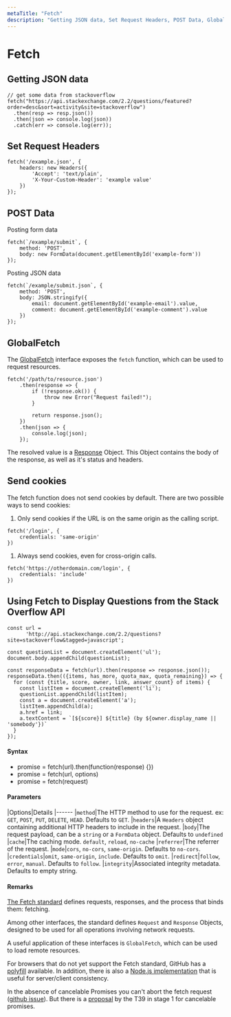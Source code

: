```yaml
---
metaTitle: "Fetch"
description: "Getting JSON data, Set Request Headers, POST Data, GlobalFetch, Send cookies, Using Fetch to Display Questions from the Stack Overflow API"
---
```


# Fetch



## Getting JSON data


```
// get some data from stackoverflow
fetch("https://api.stackexchange.com/2.2/questions/featured?order=desc&sort=activity&site=stackoverflow")
  .then(resp => resp.json())
  .then(json => console.log(json))
  .catch(err => console.log(err));

```



## Set Request Headers


```
fetch('/example.json', {
    headers: new Headers({
        'Accept': 'text/plain',
        'X-Your-Custom-Header': 'example value'
    })
});

```



## POST Data


Posting form data

```
fetch(`/example/submit`, {
    method: 'POST',
    body: new FormData(document.getElementById('example-form'))
});

```

Posting JSON data

```
fetch(`/example/submit.json`, {
    method: 'POST',
    body: JSON.stringify({
        email: document.getElementById('example-email').value,
        comment: document.getElementById('example-comment').value
    })
});

```



## GlobalFetch


The [GlobalFetch](https://fetch.spec.whatwg.org/#globalfetch) interface exposes the `fetch` function, which can be used to request resources.

```
fetch('/path/to/resource.json')
    .then(response => {
        if (!response.ok()) {
            throw new Error("Request failed!");
        }
            
        return response.json();
    })
    .then(json => { 
        console.log(json);
    }); 

```

The resolved value is a [Response](https://fetch.spec.whatwg.org/#response-class) Object. This Object contains the body of the response, as well as it's status and headers.



## Send cookies


The fetch function does not send cookies by default. There are two possible ways to send cookies:

1. Only send cookies if the URL is on the same origin as the calling script.

```
fetch('/login', {
    credentials: 'same-origin'
})

```

1. Always send cookies, even for cross-origin calls.

```
fetch('https://otherdomain.com/login', {
    credentials: 'include'
})

```



## Using Fetch to Display Questions from the Stack Overflow API


```
const url =
      'http://api.stackexchange.com/2.2/questions?site=stackoverflow&tagged=javascript';

const questionList = document.createElement('ul');
document.body.appendChild(questionList);

const responseData = fetch(url).then(response => response.json());
responseData.then(({items, has_more, quota_max, quota_remaining}) => {
  for (const {title, score, owner, link, answer_count} of items) {
    const listItem = document.createElement('li');
    questionList.appendChild(listItem);
    const a = document.createElement('a');
    listItem.appendChild(a);
    a.href = link;
    a.textContent = `[${score}] ${title} (by ${owner.display_name || 'somebody'})`
  }
});

```



#### Syntax


- promise = fetch(url).then(function(response) {})
- promise = fetch(url, options)
- promise = fetch(request)



#### Parameters


|Options|Details
|------
|`method`|The HTTP method to use for the request. ex: `GET`, `POST`, `PUT`, `DELETE`, `HEAD`. Defaults to `GET`.
|`headers`|A `Headers` object containing additional HTTP headers to include in the request.
|`body`|The request payload, can be a `string` or a `FormData` object. Defaults to `undefined`
|`cache`|The caching mode. `default`, `reload`, `no-cache`
|`referrer`|The referrer of the request.
|`mode`|`cors`, `no-cors`, `same-origin`. Defaults to `no-cors`.
|`credentials`|`omit`, `same-origin`, `include`. Defaults to `omit`.
|`redirect`|`follow`, `error`, `manual`. Defaults to `follow`.
|`integrity`|Associated integrity metadata. Defaults to empty string.



#### Remarks


[The Fetch standard](https://fetch.spec.whatwg.org) defines requests, responses, and the process that binds them: fetching.

Among other interfaces, the standard defines `Request` and `Response` Objects, designed to be used for all operations involving network requests.

A useful application of these interfaces is `GlobalFetch`, which can be used to load remote resources.

For browsers that do not yet support the Fetch standard, GitHub has a [polyfill](https://github.com/github/fetch) available. In addition, there is also a [Node.js implementation](https://github.com/bitinn/node-fetch) that is useful for server/client consistency.

In the absence of cancelable Promises you can't abort the fetch request ([github issue](https://github.com/whatwg/fetch/issues/27)). But there is a [proposal](https://github.com/domenic/cancelable-promise) by the T39 in stage 1 for cancelable promises.


